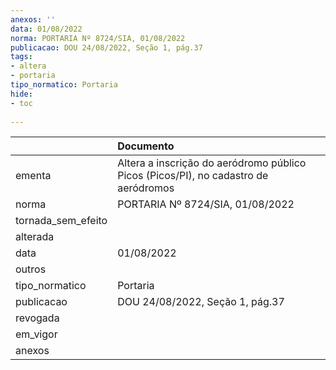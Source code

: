 ```yaml
---
anexos: ''
data: 01/08/2022
norma: PORTARIA Nº 8724/SIA, 01/08/2022
publicacao: DOU 24/08/2022, Seção 1, pág.37
tags:
- altera
- portaria
tipo_normatico: Portaria
hide: 
- toc 
 
---
```


|                    | Documento                                                                           |
|:-------------------|:------------------------------------------------------------------------------------|
| ementa             | Altera a inscrição do aeródromo público Picos (Picos/PI), no cadastro de aeródromos |
| norma              | PORTARIA Nº 8724/SIA, 01/08/2022                                                    |
| tornada_sem_efeito |                                                                                     |
| alterada           |                                                                                     |
| data               | 01/08/2022                                                                          |
| outros             |                                                                                     |
| tipo_normatico     | Portaria                                                                            |
| publicacao         | DOU 24/08/2022, Seção 1, pág.37                                                     |
| revogada           |                                                                                     |
| em_vigor           |                                                                                     |
| anexos             |                                                                                     |